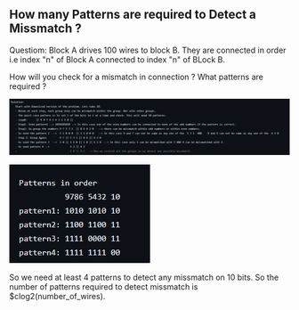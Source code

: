 ## How many Patterns are required to Detect a Missmatch ? 

Questiom: Block A drives 100 wires to block B. They are connected in order i.e index "n" of Block A connected to index "n" of BLock B. 

How will you check for a mismatch in connection ? What patterns are required ? 


![solution](day86_1.png)

![solution](day86_2.png)



So we need at least 4 patterns to detect any missmatch on 10 bits.  So the number of patterns required to detect missmatch is $clog2(number_of_wires).

